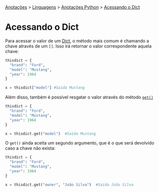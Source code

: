 <link rel="stylesheet" type="text/css" href="../../CSS/dark-theme.css">

[Anotações](../../) > [Linguagens](../Index.md) > [Anotações Python](./Index.md) > [Acessando o Dict](./DictAcessando.md)

# Acessando o Dict

Para acessar o valor de um [Dict](./Dict.md), o método mais comum é chamando a chave através de um `[]`. Isso irá retornar o valor correspondente aquela chave:

```python
thisdict = {
  "brand": "Ford",
  "model": "Mustang",
  "year": 1964
}

x = thisdict["model"] #Saída Mustang
```

Além disso, também é possível resgatar o valor através do método [`get()`](./DictGet.md)
```python
thisdict = {
  "brand": "Ford",
  "model": "Mustang",
  "year": 1964
}

x = thisdict.get("model")  #Saída Mustang
```

O `get()` ainda aceita um segundo argumento, que é o que será devolvido caso a chave não exista:
```python
thisdict = {
  "brand": "Ford",
  "model": "Mustang",
  "year": 1964
}

x = thisdict.get("owner", "João Silva")  #Saída João Silva
```